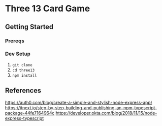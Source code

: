 # Three 13 Card Game

## Getting Started

### Prereqs

### Dev Setup
1. `git clone` 
2. `cd three13`
3. `npm install`


## References
https://auth0.com/blog/create-a-simple-and-stylish-node-express-app/
https://itnext.io/step-by-step-building-and-publishing-an-npm-typescript-package-44fe7164964c
https://developer.okta.com/blog/2018/11/15/node-express-typescript